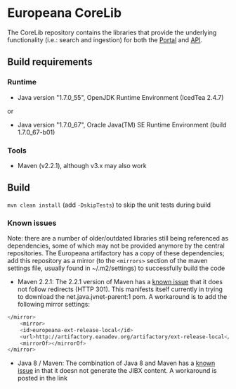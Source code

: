 # Europeana CoreLib

The CoreLib repository contains the libraries that provide the underlying functionality (i.e.: search and ingestion) for both the [Portal](https://github.com/europeana/portal/) and [API](https://github.com/europeana/api2/).

## Build requirements
### Runtime
* Java version "1.7.0_55", OpenJDK Runtime Environment (IcedTea 2.4.7)

or

* Java version "1.7.0_67", Oracle Java(TM) SE Runtime Environment (build 1.7.0_67-b01)

### Tools
* Maven (v2.2.1), although v3.x may also work

## Build
``mvn clean install`` (add ``-DskipTests``) to skip the unit tests during build

### Known issues
Note: there are a number of older/outdated libraries still being referenced as dependencies, some of which may not be provided anymore by the central repositories. The Europeana artifactory has a copy of these dependencies; add this repository as a mirror (to the ``<mirrors>`` section of the maven settings file, usually found in ~/.m2/settings) to successfully build the code

* Maven 2.2.1: The 2.2.1 version of Maven has a [known issue](http://jira.codehaus.org/browse/WAGON-314) that it does not follow redirects (HTTP 301). This manifests itself currently in trying to download the net.java.jvnet-parent:1 pom. A workaround is to add the following mirror settings:
```bash
</mirror>
    <mirror>
    <id>europeana-ext-release-local</id>
    <url>http://artifactory.eanadev.org/artifactory/ext-release-local</url>
    <mirrorOf></mirrorOf>
</mirror>
``` 
* Java 8 / Maven: The combination of Java 8 and Maven has a [known issue](http://jira.codehaus.org/browse/JIBX-515) in that it doesn not generate the JIBX content. A workaround is posted in the link
